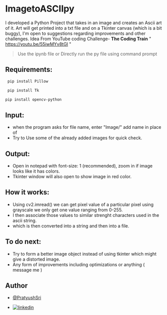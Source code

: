 # ImagetoASCIIpy
I developed a Python Project that takes in an image and creates an Ascii art of it. Art will get printed into a txt file and on a Tkinter canvas (which is a bit buggy), I'm open to suggestions regarding improvements and other challenges. Idea From YouTube coding Challenge- **The Coding Train** " https://youtu.be/55iwMYv8tGI " 

> Use the ipynb file or Directly run the py file using command prompt

## Requirements:
  
 ```bash 
  pip install Pillow
  ```
  ```bash
   pip install Tk
   ```
   ```bash
   pip install opencv-python
  ```
  
## Input:
  - when the program asks for file name, enter  "Image/<Filename>"  add name in place of <filename>
  - Try to Use some of the already added images for quick check.
 
## Output:
  - Open in notepad with font-size: 1 (recommended), zoom in if image looks like it has colors.
  - Tkinter window will also open to show image in red color.
  
## How it works:
  - Using cv2.imread() we can get pixel value of a particular pixel using grayscale we only get one value ranging from 0-255.
  - I then associate those values to similar strenght characters used in the ascii string.
  - which is then converted into a string and then into a file.
  
## To do next:
  - Try to form a better image object instead of using tkinter which might give a distorted image.
  - Any form of improvements including optimizations or anything ( message me )
  
  
## Author

- [@PratyushSri](https://www.github.com/PratyushSri)

 - [![linkedin](https://img.shields.io/badge/linkedin-0A66C2?style=for-the-badge&logo=linkedin&logoColor=white)](https://www.linkedin.com/in/pratyush-srivastava-787a27206)


